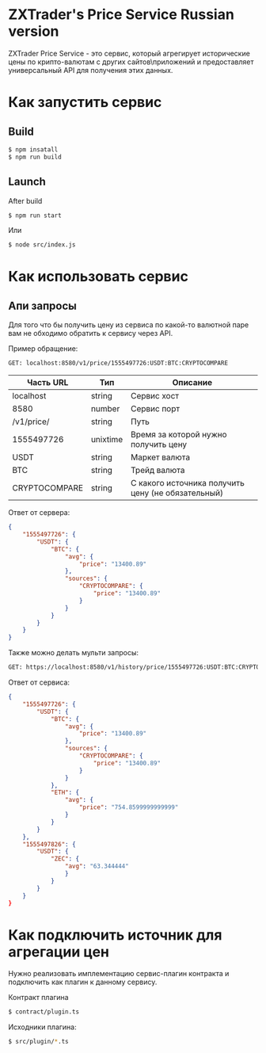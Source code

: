 # ZXTrader's Price Service Russian version

ZXTrader Price Service - это сервис, который агрегирует исторические цены по крипто-валютам с других сайтов\приложений и предоставляет универсальный API для получения этих данных.

# Как запустить сервис
## Build
```bash
$ npm insatall
$ npm run build
```
## Launch
After build
```bash
$ npm run start
```
Или
```bash
$ node src/index.js
```

# Как использовать сервис
## Апи запросы

Для того что бы получить цену из сервиса по какой-то валютной паре вам не обходимо обратить к сервису через API.

Пример обращение:
```bash
GET: localhost:8580/v1/price/1555497726:USDT:BTC:CRYPTOCOMPARE
```
| Часть URL  | Тип | Описание |
| ------------- | ------------- | ------------- |
| localhost | string |  Сервис хост |
| 8580 | number | Сервис порт |
| /v1/price/ | string | Путь |
| 1555497726 | unixtime | Время за которой нужно получить цену |
| USDT | string | Маркет валюта |
| BTC | string | Трейд валюта |
| CRYPTOCOMPARE | string | С какого источника получить цену (не обязательный) |

Ответ от сервера:
```json
{
	"1555497726": {
		"USDT": {
			"BTC": {
				"avg": {
					"price": "13400.89"
				},
				"sources": {
					"CRYPTOCOMPARE": {
						"price": "13400.89"
					}
				}
			}
		}
	}
}
```

Также можно делать мульти запросы:
```bash
GET: https://localhost:8580/v1/history/price/1555497726:USDT:BTC:CRYPTOCOMPARE,1555497726:USDT:ETH,1555497726:USDT:ZEC
```

Ответ от сервиса:
```json
{
	"1555497726": {
		"USDT": {
			"BTC": {
				"avg": {
					"price": "13400.89"
				},
				"sources": {
					"CRYPTOCOMPARE": {
						"price": "13400.89"
					}
				}
			},
			"ETH": {
				"avg": {
					"price": "754.8599999999999"
				}
			}
		}
	},
	"1555497826": {
		"USDT": {
			"ZEC": {
				"avg": "63.344444"
				}
			}
		}
	}
}
```

# Как подключить источник для агрегации цен
Нужно реализовать имплементацию сервис-плагин контракта и подключить как плагин к данному сервису.

Контракт плагина
```bash
$ contract/plugin.ts
```
Исходники плагина:
```bash
$ src/plugin/*.ts
```
